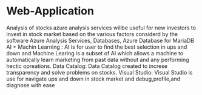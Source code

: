# Web-Application
Analysis of stocks azure analysis services willbe useful for new investors to invest in stock market based on the various factors considerd by the software
Azure Analysis Services, Databases, Azure Database for MariaDB
AI + Machin Learning : AI is for user to find the best selection in ups and down and Machine Learing is a subset of AI which allows a machine to automatically learn marketing from past data without and any performing hectic opreations. Data Catalog: Data Catalog created to increse transparency and solve problems on stocks. Visual Studio: Visual Studio is use for navigate ups and down in stock market and debug,profile,and diagnose with ease

